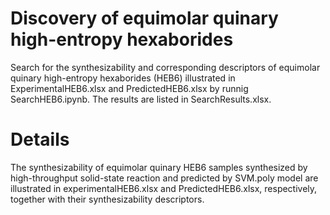 # Discovery of equimolar quinary high-entropy hexaborides
Search for the synthesizability and corresponding descriptors of equimolar quinary high-entropy hexaborides (HEB6) illustrated in ExperimentalHEB6.xlsx and PredictedHEB6.xlsx by runnig SearchHEB6.ipynb. The results are listed in SearchResults.xlsx.

# Details
The synthesizability of equimolar quinary HEB6 samples synthesized by high-throughput solid-state reaction and predicted by SVM.poly model are illustrated in experimentalHEB6.xlsx and PredictedHEB6.xlsx, respectively, together with their synthesizability descriptors. 
